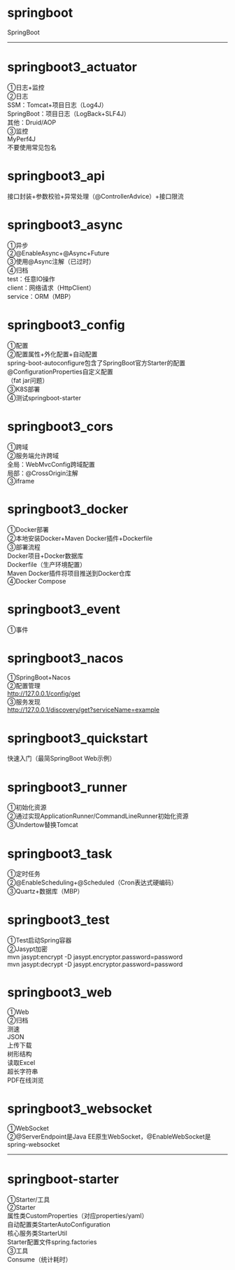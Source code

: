 # springboot
SpringBoot<br>

************************************************************************************************************************

# springboot3_actuator
①日志+监控<br>
②日志<br>
SSM：Tomcat+项目日志（Log4J）<br>
SpringBoot：项目日志（LogBack+SLF4J）<br>
其他：Druid/AOP<br>
③监控<br>
MyPerf4J<br>
不要使用常见包名<br>

# springboot3_api
接口封装+参数校验+异常处理（@ControllerAdvice）+接口限流<br>

# springboot3_async
①异步<br>
②@EnableAsync+@Async+Future<br>
③使用@Async注解（已过时）<br>
④归档<br>
test：任意IO操作<br>
client：网络请求（HttpClient）<br>
service：ORM（MBP）<br>

# springboot3_config
①配置<br>
②配置属性+外化配置+自动配置<br>
spring-boot-autoconfigure包含了SpringBoot官方Starter的配置<br>
@ConfigurationProperties自定义配置<br>
（fat jar问题）<br>
③K8S部署<br>
④测试springboot-starter<br>

# springboot3_cors
①跨域<br>
②服务端允许跨域<br>
全局：WebMvcConfig跨域配置<br>
局部：@CrossOrigin注解<br>
③iframe<br>

# springboot3_docker
①Docker部署<br>
②本地安装Docker+Maven Docker插件+Dockerfile<br>
③部署流程<br>
Docker项目+Docker数据库<br>
Dockerfile（生产环境配置）<br>
Maven Docker插件将项目推送到Docker仓库<br>
④Docker Compose<br>

# springboot3_event
①事件<br>

# springboot3_nacos
①SpringBoot+Nacos<br>
②配置管理<br>
http://127.0.0.1/config/get <br>
③服务发现<br>
http://127.0.0.1/discovery/get?serviceName=example <br>

# springboot3_quickstart
快速入门（最简SpringBoot Web示例）<br>

# springboot3_runner
①初始化资源<br>
②通过实现ApplicationRunner/CommandLineRunner初始化资源<br>
③Undertow替换Tomcat<br>

# springboot3_task
①定时任务<br>
②@EnableScheduling+@Scheduled（Cron表达式硬编码）<br>
③Quartz+数据库（MBP）<br>

# springboot3_test
①Test启动Spring容器<br>
②Jasypt加密<br>
mvn jasypt:encrypt -D jasypt.encryptor.password=password <br>
mvn jasypt:decrypt -D jasypt.encryptor.password=password <br>

# springboot3_web
①Web<br>
②归档<br>
测速<br>
JSON<br>
上传下载<br>
树形结构<br>
读取Excel<br>
超长字符串<br>
PDF在线浏览<br>

# springboot3_websocket
①WebSocket<br>
②@ServerEndpoint是Java EE原生WebSocket，@EnableWebSocket是spring-websocket<br>

************************************************************************************************************************

# springboot-starter
①Starter/工具<br>
②Starter<br>
属性类CustomProperties（对应properties/yaml）<br>
自动配置类StarterAutoConfiguration<br>
核心服务类StarterUtil<br>
Starter配置文件spring.factories<br>
③工具<br>
Consume（统计耗时）<br>
